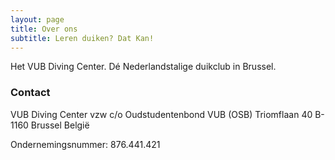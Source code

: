 ```yaml
---
layout: page
title: Over ons
subtitle: Leren duiken? Dat Kan!
---
```


Het VUB Diving Center. Dé Nederlandstalige duikclub in Brussel.

### Contact

VUB Diving Center vzw
c/o Oudstudentenbond VUB (OSB)
Triomflaan 40
B-1160 Brussel
België

Ondernemingsnummer: 876.441.421
